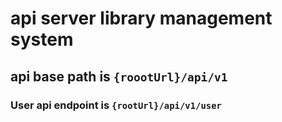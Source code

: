 # api server library management system

## api base path is `{roootUrl}/api/v1`

### User api endpoint is `{rootUrl}/api/v1/user`